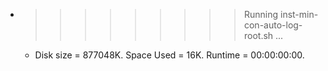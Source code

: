 * >>>>>>>>> Running inst-min-con-auto-log-root.sh ...
  * Disk size = 877048K. Space Used = 16K. Runtime = 00:00:00:00.
